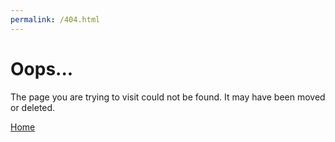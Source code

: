 ```yaml
---
permalink: /404.html
---
```


# Oops...

The page you are trying to visit could not be found. It may have been moved or deleted.

[Home](/)